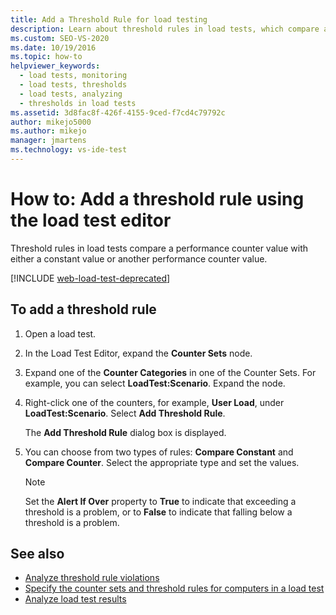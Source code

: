 ```yaml
---
title: Add a Threshold Rule for load testing
description: Learn about threshold rules in load tests, which compare a performance counter value with either a constant value or another performance counter value.
ms.custom: SEO-VS-2020
ms.date: 10/19/2016
ms.topic: how-to
helpviewer_keywords: 
  - load tests, monitoring
  - load tests, thresholds
  - load tests, analyzing
  - thresholds in load tests
ms.assetid: 3d8fac8f-426f-4155-9ced-f7cd4c79792c
author: mikejo5000
ms.author: mikejo
manager: jmartens
ms.technology: vs-ide-test
---
```

# How to: Add a threshold rule using the load test editor

Threshold rules in load tests compare a performance counter value with either a constant value or another performance counter value.

[!INCLUDE [web-load-test-deprecated](includes/web-load-test-deprecated.md)]

## To add a threshold rule

1. Open a load test.

2. In the Load Test Editor, expand the **Counter Sets** node.

3. Expand one of the **Counter Categories** in one of the Counter Sets. For example, you can select **LoadTest:Scenario**. Expand the node.

4. Right-click one of the counters, for example, **User Load**, under **LoadTest:Scenario**. Select **Add Threshold Rule**.

     The **Add Threshold Rule** dialog box is displayed.

5. You can choose from two types of rules: **Compare Constant** and **Compare Counter**. Select the appropriate type and set the values.

    > [!NOTE]
    > Set the **Alert If Over** property to **True** to indicate that exceeding a threshold is a problem, or to **False** to indicate that falling below a threshold is a problem.

## See also

- [Analyze threshold rule violations](../test/analyze-threshold-rule-violations-in-load-tests.md)
- [Specify the counter sets and threshold rules for computers in a load test](../test/specify-counter-sets-and-threshold-rules-for-load-testing.md)
- [Analyze load test results](../test/analyze-load-test-results-using-the-load-test-analyzer.md)
